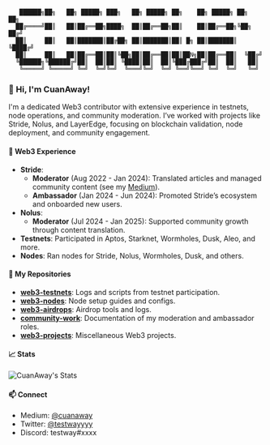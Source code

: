 ```

   ██████╗██╗   ██╗ █████╗ ███╗   ██╗ █████╗ ██╗    ██╗ █████╗ ██╗   ██╗
  ██╔════╝██║   ██║██╔══██╗████╗  ██║██╔══██╗██║    ██║██╔══██╗╚██╗ ██╔╝
  ██║     ██║   ██║███████║██╔██╗ ██║███████║██║ █╗ ██║███████║ ╚████╔╝ 
  ██║     ██║   ██║██╔══██║██║╚██╗██║██╔══██║██║██N╗██║██╔══██║  ╚██╔╝  
  ╚██████╗╚██████╔╝██║  ██║██║ ╚████║██║  ██║╚███╔███╔╝██║  ██║   ██║   
   ╚═════╝ ╚═════╝ ╚═╝  ╚═╝╚═╝  ╚═══╝╚═╝  ╚═╝ ╚══╝╚══╝ ╚═╝  ╚═╝   ╚═╝   

```

### 👋 Hi, I'm CuanAway!

I'm a dedicated Web3 contributor with extensive experience in testnets, node operations, and community moderation. I’ve worked with projects like Stride, Nolus, and LayerEdge, focusing on blockchain validation, node deployment, and community engagement.

#### 💼 Web3 Experience
- **Stride**:
  - **Moderator** (Aug 2022 - Jan 2024): Translated articles and managed community content (see my [Medium](https://medium.com/@cuanaway)).
  - **Ambassador** (Jan 2024 - Jun 2024): Promoted Stride’s ecosystem and onboarded new users.
- **Nolus**:
  - **Moderator** (Jul 2024 - Jan 2025): Supported community growth through content translation.
- **Testnets**: Participated in Aptos, Starknet, Wormholes, Dusk, Aleo, and more.
- **Nodes**: Ran nodes for Stride, Nolus, Wormholes, Dusk, and others.

#### 📂 My Repositories
- **[web3-testnets](https://github.com/CuanAway/web3-testnets)**: Logs and scripts from testnet participation.
- **[web3-nodes](https://github.com/CuanAway/web3-nodes)**: Node setup guides and configs.
- **[web3-airdrops](https://github.com/CuanAway/web3-airdrops)**: Airdrop tools and logs.
- **[community-work](https://github.com/CuanAway/community-work)**: Documentation of my moderation and ambassador roles.
- **[web3-projects](https://github.com/CuanAway/web3-projects)**: Miscellaneous Web3 projects.

#### 📈 Stats
![CuanAway's Stats](https://github-readme-stats.vercel.app/api?username=CuanAway&show_icons=true&theme=radical)

#### 📫 Connect
- Medium: [@cuanaway](https://medium.com/@cuanaway)
- Twitter: [@testwayyyy](https://twitter.com/testwayyyy)
- Discord: testway#xxxx

